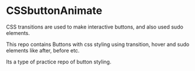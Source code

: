 # CSSbuttonAnimate
CSS transitions are used to make interactive buttons, and also used sudo elements.

This repo contains Buttons with css styling using transition, hover and sudo elements like after, before etc.


Its a type of practice repo of button styling.

